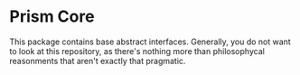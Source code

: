 # Prism Core

This package contains base abstract interfaces. Generally, you do not want to look at this repository, as there's nothing more than philosophycal reasonments that aren't exactly that pragmatic.
